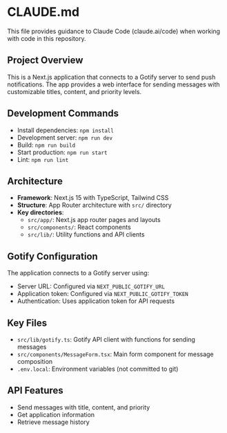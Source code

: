 # CLAUDE.md

This file provides guidance to Claude Code (claude.ai/code) when working with code in this repository.

## Project Overview

This is a Next.js application that connects to a Gotify server to send push notifications. The app provides a web interface for sending messages with customizable titles, content, and priority levels.

## Development Commands

- Install dependencies: `npm install`
- Development server: `npm run dev`
- Build: `npm run build`
- Start production: `npm run start`
- Lint: `npm run lint`

## Architecture

- **Framework**: Next.js 15 with TypeScript, Tailwind CSS
- **Structure**: App Router architecture with `src/` directory
- **Key directories**:
  - `src/app/`: Next.js app router pages and layouts
  - `src/components/`: React components
  - `src/lib/`: Utility functions and API clients

## Gotify Configuration

The application connects to a Gotify server using:
- Server URL: Configured via `NEXT_PUBLIC_GOTIFY_URL`
- Application token: Configured via `NEXT_PUBLIC_GOTIFY_TOKEN`
- Authentication: Uses application token for API requests

## Key Files

- `src/lib/gotify.ts`: Gotify API client with functions for sending messages
- `src/components/MessageForm.tsx`: Main form component for message composition
- `.env.local`: Environment variables (not committed to git)

## API Features

- Send messages with title, content, and priority
- Get application information
- Retrieve message history